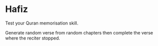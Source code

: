 # Hafiz

Test your Quran memorisation skill.

Generate random verse from random chapters then complete the verse where the reciter stopped. 

